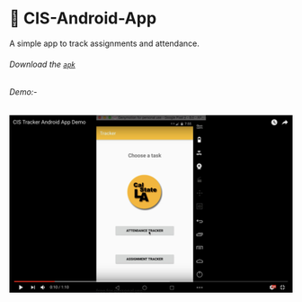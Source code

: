 # 📆 CIS-Android-App

A simple app to track assignments and attendance.

###### Download the [`apk`](https://github.com/Kan1shka9/CIS-Android-App/raw/master/apk/cis-tracker.apk)

###### Demo:-

[![](images/1.png)](https://www.youtube.com/embed/KUSNUpuDxp0?rel=0 "CIS-Android-App")